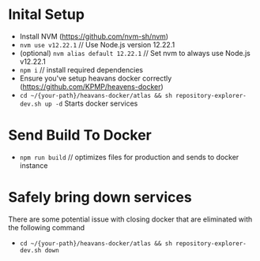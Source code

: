 # Inital Setup
- Install NVM (https://github.com/nvm-sh/nvm)
- `nvm use v12.22.1` // Use Node.js version 12.22.1
- (optional) `nvm alias default 12.22.1` // Set nvm to always use Node.js v12.22.1
- `npm i` // install required dependencies
- Ensure you've setup heavans docker correctly (https://github.com/KPMP/heavens-docker)
- `cd ~/{your-path}/heavans-docker/atlas && sh repository-explorer-dev.sh up -d` Starts docker services 

# Send Build To Docker
- `npm run build` // optimizes files for production and sends to docker instance

# Safely bring down services
There are some potential issue with closing docker that are eliminated with the following command
- `cd ~/{your-path}/heavans-docker/atlas && sh repository-explorer-dev.sh down`

